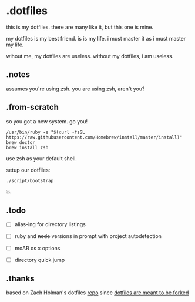 # .dotfiles

this is my dotfiles. there are many like it, but this one is mine.

my dotfiles is my best friend. is is my life. i must master it as i must master my life.

wihout me, my dotfiles are useless. without my dotfiles, i am useless.

## .notes
assumes you're using zsh. you are using zsh, aren't you?

## .from-scratch
so you got a new system. go you!

```
/usr/bin/ruby -e "$(curl -fsSL https://raw.githubusercontent.com/Homebrew/install/master/install)"
brew doctor
brew install zsh
```
use zsh as your default shell.

setup our dotfiles:
```
./script/bootstrap
```

:boom:

## .todo
-[ ] alias-ing for directory listings

-[ ] ruby and ~~node~~ versions in prompt with project autodetection

-[ ] moAR os x options

-[ ] directory quick jump

## .thanks

based on Zach Holman's dotfiles [repo](https://github.com/holman/dotfiles) since [dotfiles are meant to be forked](https://zachholman.com/2010/08/dotfiles-are-meant-to-be-forked/)
